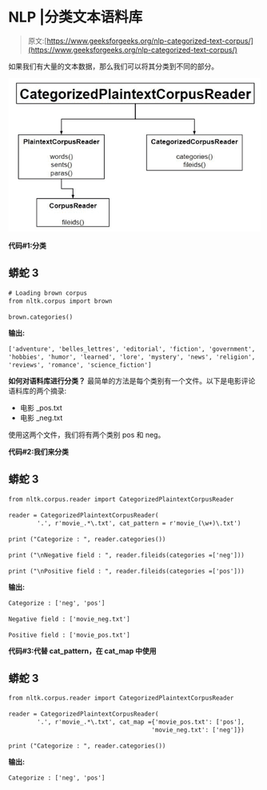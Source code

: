 # NLP |分类文本语料库

> 原文:[https://www.geeksforgeeks.org/nlp-categorized-text-corpus/](https://www.geeksforgeeks.org/nlp-categorized-text-corpus/)

如果我们有大量的文本数据，那么我们可以将其分类到不同的部分。

![](img/e28420ac125da9a2b01da2d87638564d.png)

**代码#1:分类**

## 蟒蛇 3

```
# Loading brown corpus
from nltk.corpus import brown

brown.categories()
```

**输出:**

```
['adventure', 'belles_lettres', 'editorial', 'fiction', 'government',
'hobbies', 'humor', 'learned', 'lore', 'mystery', 'news', 'religion',
'reviews', 'romance', 'science_fiction']
```

**如何对语料库进行分类？**
最简单的方法是每个类别有一个文件。以下是电影评论语料库的两个摘录:

*   电影 _pos.txt
*   电影 _neg.txt

使用这两个文件，我们将有两个类别 pos 和 neg。

**代码#2:我们来分类**

## 蟒蛇 3

```
from nltk.corpus.reader import CategorizedPlaintextCorpusReader

reader = CategorizedPlaintextCorpusReader(
        '.', r'movie_.*\.txt', cat_pattern = r'movie_(\w+)\.txt')

print ("Categorize : ", reader.categories())

print ("\nNegative field : ", reader.fileids(categories =['neg']))

print ("\nPositive field : ", reader.fileids(categories =['pos']))
```

**输出:**

```
Categorize : ['neg', 'pos']

Negative field : ['movie_neg.txt']

Positive field : ['movie_pos.txt']
```

**代码#3:代替 cat_pattern，在 cat_map 中使用**

## 蟒蛇 3

```
from nltk.corpus.reader import CategorizedPlaintextCorpusReader

reader = CategorizedPlaintextCorpusReader(
        '.', r'movie_.*\.txt', cat_map ={'movie_pos.txt': ['pos'],
                                        'movie_neg.txt': ['neg']})

print ("Categorize : ", reader.categories())
```

**输出:**

```
Categorize : ['neg', 'pos']
```
